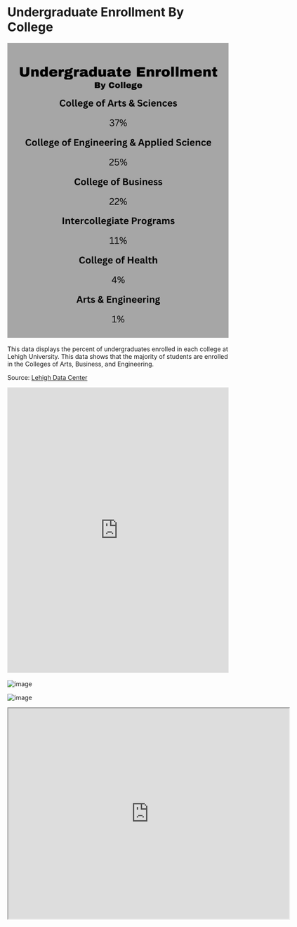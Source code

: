 # Undergraduate Enrollment By College

![Info](https://github.com/linuscarrier/linuscarrier.github.io/blob/main/info.png?raw=true)

This data displays the percent of undergraduates enrolled in each college at Lehigh University. This data shows that the majority of students are enrolled in the Colleges of Arts, Business, and Engineering. 

Source: [Lehigh Data Center](https://www2.lehigh.edu/admissions/admission-statistics)


<iframe src='https://cdn.knightlab.com/libs/timeline3/latest/embed/index.html?source=1pZe0pEjdrlXlaHx2dTCzhYbM-EOSAEz9kmhiV1s3m00&font=Default&lang=en&initial_zoom=2&height=650' width='100%' height='650' webkitallowfullscreen mozallowfullscreen allowfullscreen frameborder='0'></iframe>

![image](https://github.com/user-attachments/assets/cdde4536-c1b3-4f86-add7-05293379dff7)


![image](https://github.com/user-attachments/assets/c01ffcda-6f87-46a0-b237-d43112804813)


<iframe src="https://www.google.com/maps/d/embed?mid=1-aPyz93Vzbj7ZwzThROwq-0LW8Vc9ds&ehbc=2E312F" width="640" height="480"></iframe>
